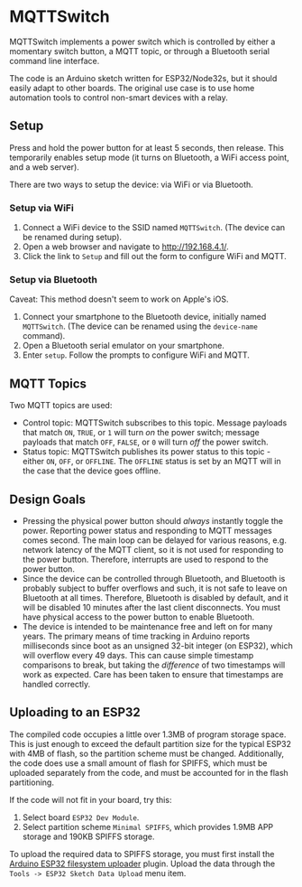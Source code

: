 # MQTTSwitch

MQTTSwitch implements a power switch which is controlled by either a momentary
switch button, a MQTT topic, or through a Bluetooth serial command line
interface.

The code is an Arduino sketch written for ESP32/Node32s, but it should easily
adapt to other boards. The original use case is to use home automation tools
to control non-smart devices with a relay.

## Setup

Press and hold the power button for at least 5 seconds, then release. This
temporarily enables setup mode (it turns on Bluetooth, a WiFi access point,
and a web server).

There are two ways to setup the device: via WiFi or via Bluetooth.

### Setup via WiFi

1. Connect a WiFi device to the SSID named `MQTTSwitch`. (The device can be
renamed during setup).
2. Open a web browser and navigate to http://192.168.4.1/.
3. Click the link to `Setup` and fill out the form to configure WiFi and MQTT.

### Setup via Bluetooth 

Caveat: This method doesn't seem to work on Apple's iOS.

1. Connect your smartphone to the Bluetooth device, initially named
   `MQTTSwitch`. (The device can be renamed using the `device-name` command).
2. Open a Bluetooth serial emulator on your smartphone.
3. Enter `setup`. Follow the prompts to configure WiFi and MQTT.

## MQTT Topics

Two MQTT topics are used:

* Control topic: MQTTSwitch subscribes to this topic. Message payloads that
  match `ON`, `TRUE`, or `1` will turn *on* the power switch; message payloads
  that match `OFF`, `FALSE`, or `0` will turn *off* the power switch.
* Status topic: MQTTSwitch publishes its power status to this topic - either
  `ON`, `OFF`, or `OFFLINE`. The `OFFLINE` status is set by an MQTT will in
  the case that the device goes offline.

## Design Goals

* Pressing the physical power button should *always* instantly toggle the
  power. Reporting power status and responding to MQTT messages comes second.
  The main loop can be delayed for various reasons, e.g. network latency of
  the MQTT client, so it is not used for responding to the power button.
  Therefore, interrupts are used to respond to the power button.
* Since the device can be controlled through Bluetooth, and Bluetooth is
  probably subject to buffer overflows and such, it is not safe to leave on
  Bluetooth at all times. Therefore, Bluetooth is disabled by default, and it
  will be disabled 10 minutes after the last client disconnects. You must have
  physical access to the power button to enable Bluetooth.
* The device is intended to be maintenance free and left on for many years.
  The primary means of time tracking in Arduino reports milliseconds since
  boot as an unsigned 32-bit integer (on ESP32), which will overflow every 49
  days. This can cause simple timestamp comparisons to break, but taking the
  *difference* of two timestamps will work as expected. Care has been taken to
  ensure that timestamps are handled correctly.

## Uploading to an ESP32

The compiled code occupies a little over 1.3MB of program storage space. This
is just enough to exceed the default partition size for the typical ESP32 with
4MB of flash, so the partition scheme must be changed. Additionally, the code
does use a small amount of flash for SPIFFS, which must be uploaded separately
from the code, and must be accounted for in the flash partitioning.

If the code will not fit in your board, try this:

1. Select board `ESP32 Dev Module`.
2. Select partition scheme `Minimal SPIFFS`, which provides 1.9MB APP storage
   and 190KB SPIFFS storage.

To upload the required data to SPIFFS storage, you must first install the
<a href="https://github.com/me-no-dev/arduino-esp32fs-plugin">Arduino ESP32
filesystem uploader</a> plugin. Upload the data through the `Tools -> ESP32
Sketch Data Upload` menu item.
